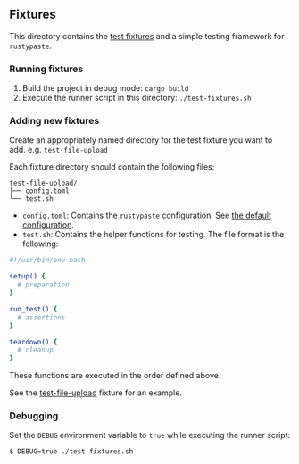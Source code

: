 ## Fixtures

This directory contains the [test fixtures](https://en.wikipedia.org/wiki/Test_fixture) and a simple testing framework for `rustypaste`.

### Running fixtures

1. Build the project in debug mode: `cargo build`
2. Execute the runner script in this directory: `./test-fixtures.sh`

### Adding new fixtures

Create an appropriately named directory for the test fixture you want to add. e.g. `test-file-upload`

Each fixture directory should contain the following files:

```
test-file-upload/
├── config.toml
└── test.sh
```

- `config.toml`: Contains the `rustypaste` configuration. See [the default configuration](../config.toml).
- `test.sh`: Contains the helper functions for testing. The file format is the following:

```sh
#!/usr/bin/env bash

setup() {
  # preparation
}

run_test() {
  # assertions
}

teardown() {
  # cleanup
}
```

These functions are executed in the order defined above.

See the [test-file-upload](./test-file-upload/test.sh) fixture for an example.

### Debugging

Set the `DEBUG` environment variable to `true` while executing the runner script:

```sh
$ DEBUG=true ./test-fixtures.sh
```
